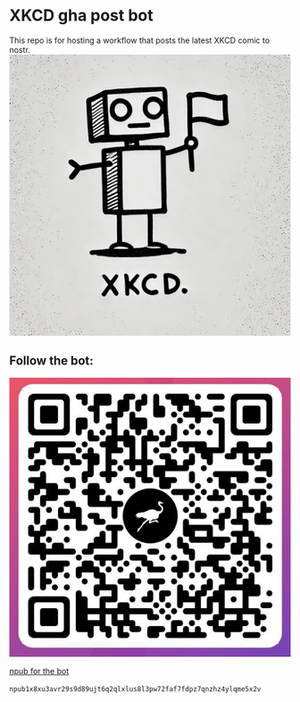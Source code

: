 # XKCD gha post bot
This repo is for hosting a workflow that posts the latest XKCD comic to nostr.
![stick figure robot holding a flag, captioned "XKCD"](bot.jpg)

## Follow the bot:
![qrcode for nostr public key](qr.jpg)

[npub for the bot](nostr:npub1x8xu3avr29s9d89ujt6q2qlxlus8l3pw72faf7fdpz7qnzhz4ylqme5x2v)

`npub1x8xu3avr29s9d89ujt6q2qlxlus8l3pw72faf7fdpz7qnzhz4ylqme5x2v`